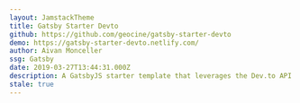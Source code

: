 ```yaml
---
layout: JamstackTheme
title: Gatsby Starter Devto
github: https://github.com/geocine/gatsby-starter-devto
demo: https://gatsby-starter-devto.netlify.com/
author: Aivan Monceller
ssg: Gatsby
date: 2019-03-27T13:44:31.000Z
description: A GatsbyJS starter template that leverages the Dev.to API
stale: true
---
```

